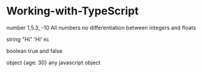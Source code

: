 # Working-with-TypeScript

number 1,5.3, -10 All numbers no differentiation between integers and floats

string "Hi" 'Hi' `Hi`

boolean true and false

object {age: 30} any javascript object